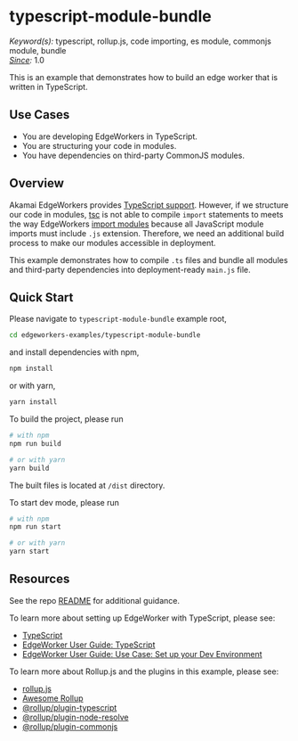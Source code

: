 # typescript-module-bundle

*Keyword(s):* typescript, rollup.js, code importing, es module, commonjs module, bundle<br>
*[Since](https://learn.akamai.com/en-us/webhelp/edgeworkers/edgeworkers-user-guide/GUID-14077BCA-0D9F-422C-8273-2F3E37339D5B.html):* 1.0

This is an example that demonstrates how to build an edge worker that is written in TypeScript.

## Use Cases

- You are developing EdgeWorkers in TypeScript.
- You are structuring your code in modules.
- You have dependencies on third-party CommonJS modules.

## Overview

Akamai EdgeWorkers provides [TypeScript support](https://learn.akamai.com/en-us/webhelp/edgeworkers/edgeworkers-user-guide/GUID-EFA9EC25-AF64-4552-9D4D-BFE5E9D82752.html). However, if we structure our code in modules, [tsc](https://www.typescriptlang.org/docs/handbook/compiler-options.html) is not able to compile `import` statements to meets the way EdgeWorkers [import modules](https://learn.akamai.com/en-us/webhelp/edgeworkers/edgeworkers-user-guide/GUID-19D21814-AB04-49C8-AC25-28CCC9CC2D47.html) because all JavaScript module imports must include `.js` extension. Therefore, we need an additional build process to make our modules accessible in deployment. 

This example demonstrates how to compile `.ts` files and bundle all modules and third-party dependencies into deployment-ready `main.js` file. 

## Quick Start

Please navigate to `typescript-module-bundle` example root,

```bash
cd edgeworkers-examples/typescript-module-bundle
```

and install dependencies with npm,

```bash
npm install
```

or with yarn,

```bash
yarn install
```

To build the project, please run

```bash
# with npm
npm run build

# or with yarn
yarn build
```

The built files is located at `/dist` directory.

To start dev mode, please run 

```bash
# with npm
npm run start

# or with yarn
yarn start
```

## Resources

See the repo [README](../README.md#Resources) for additional guidance.

To learn more about setting up EdgeWorker with TypeScript, please see: 

- [TypeScript](https://www.typescriptlang.org/)
- [EdgeWorker User Guide: TypeScript](https://learn.akamai.com/en-us/webhelp/edgeworkers/edgeworkers-user-guide/GUID-EFA9EC25-AF64-4552-9D4D-BFE5E9D82752.html) 
- [EdgeWorker User Guide: Use Case: Set up your Dev Environment](https://learn.akamai.com/en-us/webhelp/edgeworkers/edgeworkers-user-guide/GUID-ECA2B985-1AE7-4B47-A128-97203D6929D5.html?hl=typescript) 

To learn more about Rollup.js and the plugins in this example, please see:

- [rollup.js](https://rollupjs.org/guide/en/)
- [Awesome Rollup](https://github.com/rollup/awesome)
- [@rollup/plugin-typescript](https://github.com/rollup/plugins/tree/master/packages/typescript)
- [@rollup/plugin-node-resolve](https://github.com/rollup/plugins/tree/master/packages/node-resolve)
- [@rollup/plugin-commonjs](https://github.com/rollup/plugins/tree/master/packages/commonjs)
